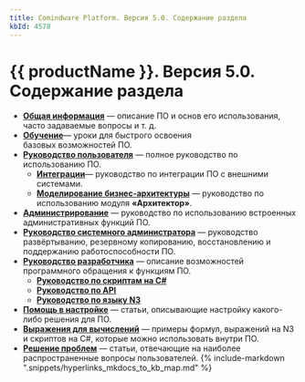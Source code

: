 ```yaml
---
title: Comindware Platform. Версия 5.0. Содержание раздела
kbId: 4578
---
```


# {{ productName }}. Версия 5.0. Содержание раздела

- **[Общая информация](https://kb.comindware.ru/category\.php\?id=799)** — описание ПО и основ его использования, часто задаваемые вопросы и т. д.
- [**Обучение**](https://kb.comindware.ru/category\.php\?id=870)— уроки для быстрого освоения базовых возможностей ПО.
- [**Руководство пользователя**](https://kb.comindware.ru/category\.php\?id=817) — полное руководство по использованию ПО.
    - **[Интеграции](https://kb.comindware.ru/category\.php\?id=872)**— руководство по интеграции ПО с внешними системами.
    - [**Моделирование бизнес-архитектуры**](https://kb.comindware.ru/category\.php\?id=861) — руководство по использованию модуля **«Архитектор»**.
- [**Администрирование**](https://kb.comindware.ru/category\.php\?id=818) — руководство по использованию встроенных административных функций ПО.
- [**Руководство системного администратора**](https://kb.comindware.ru/category\.php\?id=802) — руководство развёртыванию, резервному копированию, восстановлению и поддержанию работоспособности ПО.
- [**Руководство разработчика**](2580) — описание возможностей программного обращения к функциям ПО.
    - [**Руководство по скриптам на C#**](https://kb.comindware.ru/category\.php\?id=869)
    - [**Руководство по API**](https://kb.comindware.ru/category\.php\?id=868 "Руководство по API")
    - [**Руководство по языку N3**](https://kb.comindware.ru/category\.php\?id=867 "Руководство по языку N3")
- [**Помощь в настройке**](https://kb.comindware.ru/category\.php\?id=871) — статьи, описывающие настройку какого-либо решения для ПО.
- [**Выражения для вычислений**](https://kb.comindware.ru/category\.php\?id=876) — примеры формул, выражений на N3 и скриптов на C#, которые можно использовать внутри ПО.
- [**Решение проблем**](https://kb.comindware.ru/category\.php\?id=887) — статьи, отвечающие на наиболее распространенные вопросы пользователей.
{% include-markdown ".snippets/hyperlinks_mkdocs_to_kb_map.md" %}
